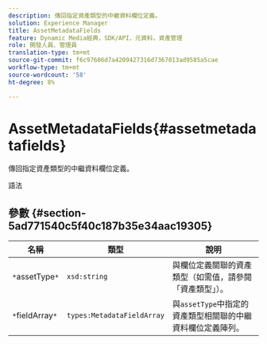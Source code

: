 ```yaml
---
description: 傳回指定資產類型的中繼資料欄位定義。
solution: Experience Manager
title: AssetMetadataFields
feature: Dynamic Media經典，SDK/API，元資料，資產管理
role: 開發人員、管理員
translation-type: tm+mt
source-git-commit: f6c97606d7a4209427316d7367013ad9585a5cae
workflow-type: tm+mt
source-wordcount: '58'
ht-degree: 8%

---
```



# AssetMetadataFields{#assetmetadatafields}

傳回指定資產類型的中繼資料欄位定義。

語法

## 參數 {#section-5ad771540c5f40c187b35e34aac19305}

| 名稱 | 類型 | 說明 |
|---|---|---|
| `*`assetType`*` | `xsd:string` | 與欄位定義關聯的資產類型（如需值，請參閱「資產類型」）。 |
| `*`fieldArray`*` | `types:MetadataFieldArray` | 與`assetType`中指定的資產類型相關聯的中繼資料欄位定義陣列。 |

